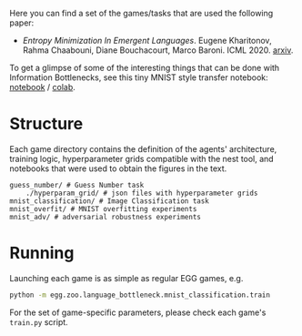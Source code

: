 Here you can find a set of the games/tasks that are used the following paper:
 * _Entropy Minimization In Emergent Languages_. Eugene Kharitonov, Rahma Chaabouni, Diane Bouchacourt, Marco Baroni. ICML 2020.
 [arxiv](https://arxiv.org/abs/1905.13687).

To get a glimpse of some of the interesting things that can be done with Information Bottlenecks, see this tiny MNIST style transfer notebook: [notebook](/egg/zoo/language_bottleneck/mnist-style-transfer-via-bottleneck.ipynb) / [colab](https://colab.research.google.com/github/facebookresearch/EGG/blob/master/egg/zoo/language_bottleneck/mnist-style-transfer-via-bottleneck.ipynb).

# Structure

Each game directory contains the definition of the agents' architecture, training logic, hyperparameter grids compatible
with the nest tool, and notebooks that were used to obtain the figures in the text.

```text
guess_number/ # Guess Number task
    ./hyperparam_grid/ # json files with hyperparameter grids
mnist_classification/ # Image Classification task
mnist_overfit/ # MNIST overfitting experiments
mnist_adv/ # adversarial robustness experiments
```

# Running
Launching each game is as simple as regular EGG games, e.g.
```bash
python -m egg.zoo.language_bottleneck.mnist_classification.train
```

For the set of game-specific parameters, please check each game's `train.py` script.
